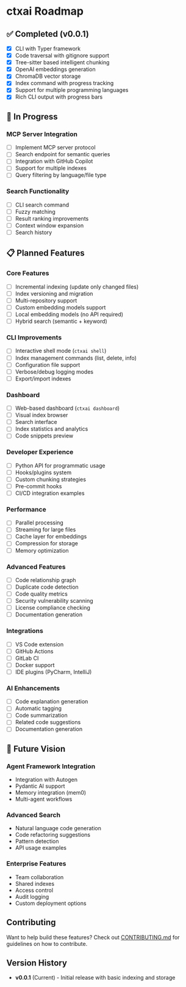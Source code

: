 # ctxai Roadmap

## ✅ Completed (v0.0.1)

- [x] CLI with Typer framework
- [x] Code traversal with gitignore support
- [x] Tree-sitter based intelligent chunking
- [x] OpenAI embeddings generation
- [x] ChromaDB vector storage
- [x] Index command with progress tracking
- [x] Support for multiple programming languages
- [x] Rich CLI output with progress bars

## 🚧 In Progress

### MCP Server Integration
- [ ] Implement MCP server protocol
- [ ] Search endpoint for semantic queries
- [ ] Integration with GitHub Copilot
- [ ] Support for multiple indexes
- [ ] Query filtering by language/file type

### Search Functionality
- [ ] CLI search command
- [ ] Fuzzy matching
- [ ] Result ranking improvements
- [ ] Context window expansion
- [ ] Search history

## 📋 Planned Features

### Core Features
- [ ] Incremental indexing (update only changed files)
- [ ] Index versioning and migration
- [ ] Multi-repository support
- [ ] Custom embedding models support
- [ ] Local embedding models (no API required)
- [ ] Hybrid search (semantic + keyword)

### CLI Improvements
- [ ] Interactive shell mode (`ctxai shell`)
- [ ] Index management commands (list, delete, info)
- [ ] Configuration file support
- [ ] Verbose/debug logging modes
- [ ] Export/import indexes

### Dashboard
- [ ] Web-based dashboard (`ctxai dashboard`)
- [ ] Visual index browser
- [ ] Search interface
- [ ] Index statistics and analytics
- [ ] Code snippets preview

### Developer Experience
- [ ] Python API for programmatic usage
- [ ] Hooks/plugins system
- [ ] Custom chunking strategies
- [ ] Pre-commit hooks
- [ ] CI/CD integration examples

### Performance
- [ ] Parallel processing
- [ ] Streaming for large files
- [ ] Cache layer for embeddings
- [ ] Compression for storage
- [ ] Memory optimization

### Advanced Features
- [ ] Code relationship graph
- [ ] Duplicate code detection
- [ ] Code quality metrics
- [ ] Security vulnerability scanning
- [ ] License compliance checking
- [ ] Documentation generation

### Integrations
- [ ] VS Code extension
- [ ] GitHub Actions
- [ ] GitLab CI
- [ ] Docker support
- [ ] IDE plugins (PyCharm, IntelliJ)

### AI Enhancements
- [ ] Code explanation generation
- [ ] Automatic tagging
- [ ] Code summarization
- [ ] Related code suggestions
- [ ] Documentation generation

## 🎯 Future Vision

### Agent Framework Integration
- Integration with Autogen
- Pydantic AI support
- Memory integration (mem0)
- Multi-agent workflows

### Advanced Search
- Natural language code generation
- Code refactoring suggestions
- Pattern detection
- API usage examples

### Enterprise Features
- Team collaboration
- Shared indexes
- Access control
- Audit logging
- Custom deployment options

## Contributing

Want to help build these features? Check out [CONTRIBUTING.md](CONTRIBUTING.md) for guidelines on how to contribute.

## Version History

- **v0.0.1** (Current) - Initial release with basic indexing and storage
